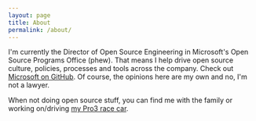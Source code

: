 ```yaml
---
layout: page
title: About
permalink: /about/
---
```


I'm currently the Director of Open Source Engineering in Microsoft's Open Source Programs Office (phew).  That means I help drive open source culture, policies, processes and tools across the company.  Check out [Microsoft on GitHub](http://github.com/microsoft).  Of course, the opinions here are my own and no, I'm not a lawyer.

When not doing open source stuff, you can find me with the family or working on/driving [my Pro3 race car](http://pro3-racing.com).
